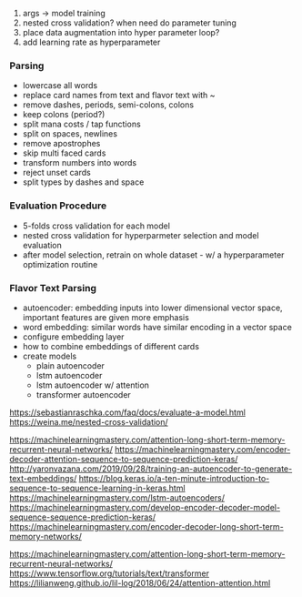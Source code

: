 1. args -> model training
1. nested cross validation? when need do parameter tuning
1. place data augmentation into hyper parameter loop?
1. add learning rate as hyperparameter

### Parsing
- lowercase all words
- replace card names from text and flavor text with ~
- remove dashes, periods, semi-colons, colons
- keep colons (period?)
- split mana costs / tap functions 
- split on spaces, newlines
- remove apostrophes 
- skip multi faced cards
- transform numbers into words
- reject unset cards
- split types by dashes and space   

### Evaluation Procedure
- 5-folds cross validation for each model
- nested cross validation for hyperparmeter selection and model evaluation
- after model selection, retrain on whole dataset - w/ a hyperparameter optimization routine

### Flavor Text Parsing
- autoencoder: embedding inputs into lower dimensional vector space, important features are given more emphasis
- word embedding: similar words have similar encoding in a vector space
- configure embedding layer
- how to combine embeddings of different cards
- create models
    - plain autoencoder
    - lstm autoencoder
    - lstm autoencoder w/ attention
    - transformer autoencoder
 
https://sebastianraschka.com/faq/docs/evaluate-a-model.html
https://weina.me/nested-cross-validation/

https://machinelearningmastery.com/attention-long-short-term-memory-recurrent-neural-networks/
https://machinelearningmastery.com/encoder-decoder-attention-sequence-to-sequence-prediction-keras/
    http://yaronvazana.com/2019/09/28/training-an-autoencoder-to-generate-text-embeddings/
https://blog.keras.io/a-ten-minute-introduction-to-sequence-to-sequence-learning-in-keras.html
https://machinelearningmastery.com/lstm-autoencoders/
https://machinelearningmastery.com/develop-encoder-decoder-model-sequence-sequence-prediction-keras/
https://machinelearningmastery.com/encoder-decoder-long-short-term-memory-networks/

https://machinelearningmastery.com/attention-long-short-term-memory-recurrent-neural-networks/
https://www.tensorflow.org/tutorials/text/transformer
https://lilianweng.github.io/lil-log/2018/06/24/attention-attention.html